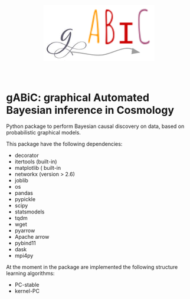 <h1 align="center">
<img src="logo-pacchetto-github.png" width="300">
</h1><br>

# gABiC: graphical Automated Bayesian inference in Cosmology
Python package to perform Bayesian causal discovery on data, based on probabilistic graphical models.

This package have the following dependencies:

 - decorator 
 - itertools (built-in)
 - matplotlib ( built-in
 - networkx (version  > 2.6)
 - joblib 
 - os
 - pandas
 - pypickle
 - scipy
 - statsmodels
 - tqdm
 - wget
 - pyarrow
 - Apache arrow
 - pybind11
 - dask
 - mpi4py


At the moment in the package are implemented the following structure learning
algorithms:

- PC-stable
- kernel-PC
